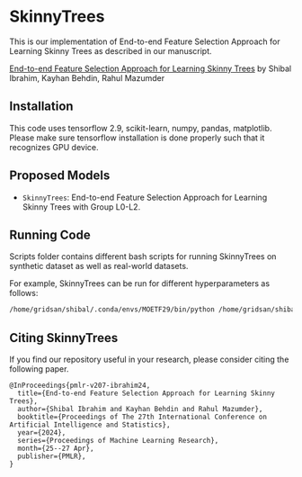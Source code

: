 # SkinnyTrees

This is our implementation of End-to-end Feature Selection Approach for Learning Skinny Trees as described in our manuscript.

[End-to-end Feature Selection Approach for Learning Skinny Trees](https://arxiv.org/abs/2310.18542) by Shibal Ibrahim, Kayhan Behdin, Rahul Mazumder

## Installation
This code uses tensorflow 2.9, scikit-learn, numpy, pandas, matplotlib. Please make sure tensorflow installation is done properly
such that it recognizes GPU device.
 
## Proposed Models
* `SkinnyTrees`: End-to-end Feature Selection Approach for Learning Skinny Trees with Group L0-L2.

## Running Code
Scripts folder contains different bash scripts for running SkinnyTrees on synthetic dataset as well as real-world datasets.

For example, SkinnyTrees can be run for different hyperparameters as follows:
```bash
/home/gridsan/shibal/.conda/envs/MOETF29/bin/python /home/gridsan/shibal/SkinnyTrees/scripts/main_classification_public_data.py --data 'churn' --data_type 'classification' --load_directory /home/gridsan/shibal/public-datasets --seed 8 --anneal --max_trees 100 --max_depth 6 --max_epochs 500 --n_trials 2000 --version 1 --tuning_seed 0 --loss 'cross-entropy' --save_directory ./logs_trees/skinny_trees/publicdata
```

## Citing SkinnyTrees
If you find our repository useful in your research, please consider citing the following paper.

```
@InProceedings{pmlr-v207-ibrahim24,
  title={End-to-end Feature Selection Approach for Learning Skinny Trees},
  author={Shibal Ibrahim and Kayhan Behdin and Rahul Mazumder},
  booktitle={Proceedings of The 27th International Conference on Artificial Intelligence and Statistics},
  year={2024},
  series={Proceedings of Machine Learning Research},
  month={25--27 Apr},
  publisher={PMLR},
}

```



